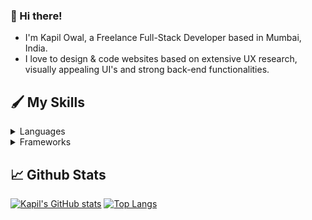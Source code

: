 ### :wave: Hi there!

- I'm Kapil Owal, a Freelance Full-Stack Developer based in Mumbai, India.
- I love to design & code websites based on extensive UX research, visually appealing UI's and strong back-end functionalities.

## :paintbrush: My Skills
<details>
  <summary>Languages</summary>
  
  ![](https://img.shields.io/badge/Code-Python-informational?style=flat-square&logo=python&logoColor=white&color=4AB197)
  ![](https://img.shields.io/badge/Code-Java-informational?style=flat-square&logo=java&logoColor=white&color=4AB197)
  ![](https://img.shields.io/badge/Code-PHP-informational?style=flat-square&logo=php&logoColor=white&color=4AB197)
</details>

<details>
  <summary>Frameworks</summary>
  
  ![](https://img.shields.io/badge/Code-Django-informational?style=flat-square&logo=django&logoColor=white&color=4AB197)
  ![](https://img.shields.io/badge/Code-Flask-informational?style=flat-square&logo=flask&logoColor=white&color=4AB197)

</details>

## :chart_with_upwards_trend: Github Stats
[![Kapil's GitHub stats](https://github-readme-stats.vercel.app/api?username=kapilowal&hide=contribs&hide_border=true&show_icons=true)](https://github.com/kapilowal/github-readme-stats) [![Top Langs](https://github-readme-stats.vercel.app/api/top-langs/?username=kapilowal&layout=compact&hide_border=true)](https://github.com/kapilowal/github-readme-stats)



<!--
**kapilowal/kapilowal** is a ✨ _special_ ✨ repository because its `README.md` (this file) appears on your GitHub profile.

Here are some ideas to get you started:

- 🔭 I’m currently working on ...
- 🌱 I’m currently learning ...
- 👯 I’m looking to collaborate on ...
- 🤔 I’m looking for help with ...
- 💬 Ask me about ...
- 📫 How to reach me: ...
- 😄 Pronouns: ...
- ⚡ Fun fact: ...
-
